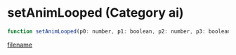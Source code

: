 # setAnimLooped (Category ai)

```js
function setAnimLooped(p0: number, p1: boolean, p2: number, p3: boolean): void
```

[filename](setAnimLooped_m.md ':include')